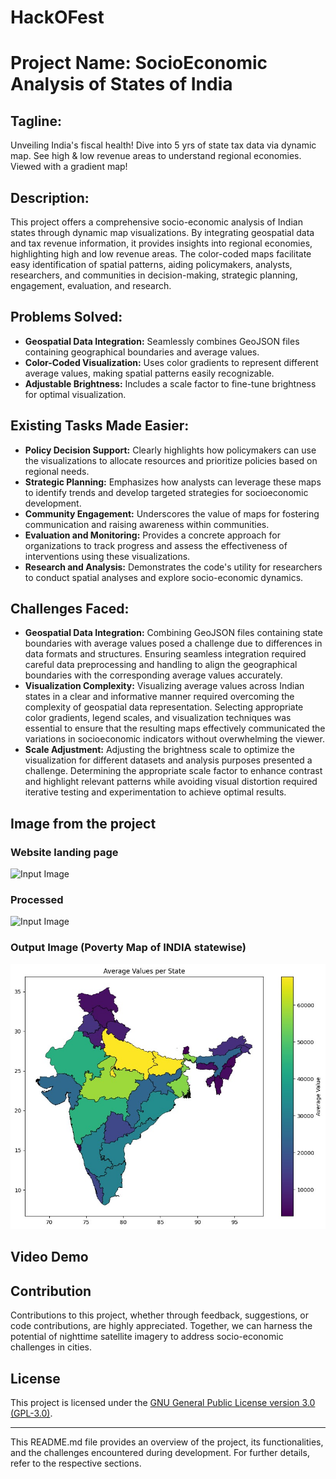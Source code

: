 # HackOFest

# Project Name: SocioEconomic Analysis of States of India

## Tagline:
Unveiling India's fiscal health! Dive into 5 yrs of state tax data via dynamic map. See high & low revenue areas to understand regional economies. Viewed with a gradient map!

## Description:
This project offers a comprehensive socio-economic analysis of Indian states through dynamic map visualizations. By integrating geospatial data and tax revenue information, it provides insights into regional economies, highlighting high and low revenue areas. The color-coded maps facilitate easy identification of spatial patterns, aiding policymakers, analysts, researchers, and communities in decision-making, strategic planning, engagement, evaluation, and research.

## Problems Solved:

- **Geospatial Data Integration:** Seamlessly combines GeoJSON files containing geographical boundaries and average values.
- **Color-Coded Visualization:** Uses color gradients to represent different average values, making spatial patterns easily recognizable.
- **Adjustable Brightness:** Includes a scale factor to fine-tune brightness for optimal visualization.

## Existing Tasks Made Easier:

- **Policy Decision Support:** Clearly highlights how policymakers can use the visualizations to allocate resources and prioritize policies based on regional needs.
- **Strategic Planning:** Emphasizes how analysts can leverage these maps to identify trends and develop targeted strategies for socioeconomic development.
- **Community Engagement:** Underscores the value of maps for fostering communication and raising awareness within communities.
- **Evaluation and Monitoring:** Provides a concrete approach for organizations to track progress and assess the effectiveness of interventions using these visualizations.
- **Research and Analysis:** Demonstrates the code's utility for researchers to conduct spatial analyses and explore socio-economic dynamics.

## Challenges Faced:

- **Geospatial Data Integration:** Combining GeoJSON files containing state boundaries with average values posed a challenge due to differences in data formats and structures. Ensuring seamless integration required careful data preprocessing and handling to align the geographical boundaries with the corresponding average values accurately.
- **Visualization Complexity:** Visualizing average values across Indian states in a clear and informative manner required overcoming the complexity of geospatial data representation. Selecting appropriate color gradients, legend scales, and visualization techniques was essential to ensure that the resulting maps effectively communicated the variations in socioeconomic indicators without overwhelming the viewer.
- **Scale Adjustment:** Adjusting the brightness scale to optimize the visualization for different datasets and analysis purposes presented a challenge. Determining the appropriate scale factor to enhance contrast and highlight relevant patterns while avoiding visual distortion required iterative testing and experimentation to achieve optimal results.

## Image from the project

### Website landing page
![Input Image](input.jpg)

### Processed
![Input Image](output.jpg)

### Output Image (Poverty Map of INDIA statewise)
![Input Image](map.jpg)

## Video Demo



## Contribution

Contributions to this project, whether through feedback, suggestions, or code contributions, are highly appreciated. Together, we can harness the potential of nighttime satellite imagery to address socio-economic challenges in cities.

## License

This project is licensed under the [GNU General Public License version 3.0 (GPL-3.0)](LICENSE).

---
This README.md file provides an overview of the project, its functionalities, and the challenges encountered during development. For further details, refer to the respective sections.
